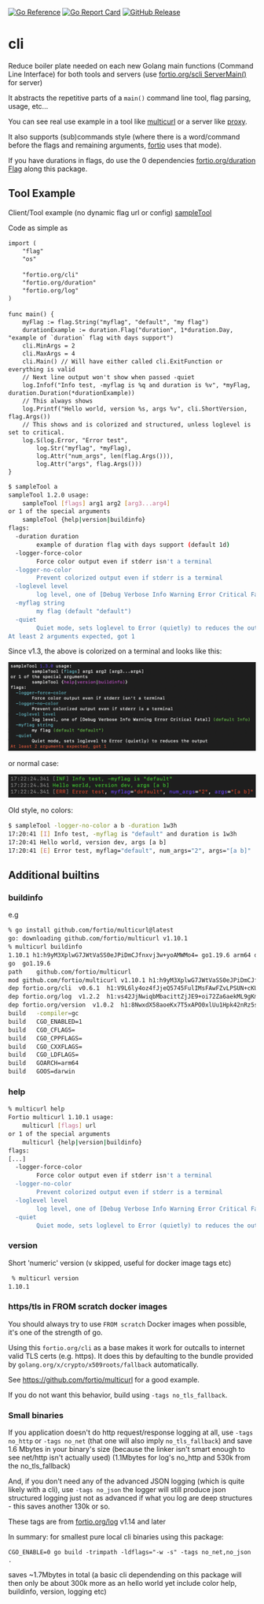 [![Go Reference](https://pkg.go.dev/badge/fortio.org/cli.svg)](https://pkg.go.dev/fortio.org/cli)
[![Go Report Card](https://goreportcard.com/badge/fortio.org/cli)](https://goreportcard.com/report/fortio.org/cli)
[![GitHub Release](https://img.shields.io/github/release/fortio/cli.svg?style=flat)](https://github.com/fortio/cli/releases/)

# cli
Reduce boiler plate needed on each new Golang main functions (Command Line Interface) for both tools and servers (use [fortio.org/scli ServerMain()](https://github.com/fortio/scli#scli) for server)

It abstracts the repetitive parts of a `main()` command line tool, flag parsing, usage, etc...

You can see real use example in a tool like [multicurl](https://github.com/fortio/multicurl) or a server like [proxy](https://github.com/fortio/proxy).

It also supports (sub)commands style (where there is a word/command before the flags and remaining arguments, [fortio](https://github.com/fortio/fortio) uses that mode).

If you have durations in flags, do use the 0 dependencies [fortio.org/duration Flag](https://pkg.go.dev/fortio.org/duration#Flag) along this package.

## Tool Example
Client/Tool example (no dynamic flag url or config) [sampleTool](sampleTool/main.go)

Code as simple as
```golang
import (
	"flag"
	"os"

	"fortio.org/cli"
	"fortio.org/duration"
	"fortio.org/log"
)

func main() {
	myFlag := flag.String("myflag", "default", "my flag")
	durationExample := duration.Flag("duration", 1*duration.Day, "example of `duration` flag with days support")
	cli.MinArgs = 2
	cli.MaxArgs = 4
	cli.Main() // Will have either called cli.ExitFunction or everything is valid
	// Next line output won't show when passed -quiet
	log.Infof("Info test, -myflag is %q and duration is %v", *myFlag, duration.Duration(*durationExample))
	// This always shows
	log.Printf("Hello world, version %s, args %v", cli.ShortVersion, flag.Args())
	// This shows and is colorized and structured, unless loglevel is set to critical.
	log.S(log.Error, "Error test",
		log.Str("myflag", *myFlag),
		log.Attr("num_args", len(flag.Args())),
		log.Attr("args", flag.Args()))
}
```

```bash
$ sampleTool a
sampleTool 1.2.0 usage:
	sampleTool [flags] arg1 arg2 [arg3...arg4]
or 1 of the special arguments
	sampleTool {help|version|buildinfo}
flags:
  -duration duration
        example of duration flag with days support (default 1d)
  -logger-force-color
    	Force color output even if stderr isn't a terminal
  -logger-no-color
    	Prevent colorized output even if stderr is a terminal
  -loglevel level
    	log level, one of [Debug Verbose Info Warning Error Critical Fatal] (default Info)
  -myflag string
    	my flag (default "default")
  -quiet
    	Quiet mode, sets loglevel to Error (quietly) to reduces the output
At least 2 arguments expected, got 1
```

Since v1.3, the above is colorized on a terminal and looks like this:

![Color usage output](screenshot.png)

or normal case:

![Color log output](screenshot2.png)

Old style, no colors:
```bash
$ sampleTool -logger-no-color a b -duration 1w3h
17:20:41 [I] Info test, -myflag is "default" and duration is 1w3h
17:20:41 Hello world, version dev, args [a b]
17:20:41 [E] Error test, myflag="default", num_args="2", args="[a b]"
```


## Additional builtins

### buildinfo

e.g

```bash
% go install github.com/fortio/multicurl@latest
go: downloading github.com/fortio/multicurl v1.10.1
% multicurl buildinfo
1.10.1 h1:h9yM3XplwG7JWtVaSS0eJPiDmCJfnxvj3w+yoAMWMo4= go1.19.6 arm64 darwin
go	go1.19.6
path	github.com/fortio/multicurl
mod	github.com/fortio/multicurl	v1.10.1	h1:h9yM3XplwG7JWtVaSS0eJPiDmCJfnxvj3w+yoAMWMo4=
dep	fortio.org/cli	v0.6.1	h1:V9L6ly4oz4fJjeQ5745FulIMsFAwFZvLPSUN+cKUrKk=
dep	fortio.org/log	v1.2.2	h1:vs42JjNwiqbMbacittZjJE9+oi72Za6aekML9gKmILg=
dep	fortio.org/version	v1.0.2	h1:8NwxdX58aoeKx7T5xAPO0xlUu1Hpk42nRz5s6e6eKZ0=
build	-compiler=gc
build	CGO_ENABLED=1
build	CGO_CFLAGS=
build	CGO_CPPFLAGS=
build	CGO_CXXFLAGS=
build	CGO_LDFLAGS=
build	GOARCH=arm64
build	GOOS=darwin
```

### help
```bash
% multicurl help
Fortio multicurl 1.10.1 usage:
	multicurl [flags] url
or 1 of the special arguments
	multicurl {help|version|buildinfo}
flags:
[...]
  -logger-force-color
    	Force color output even if stderr isn't a terminal
  -logger-no-color
    	Prevent colorized output even if stderr is a terminal
  -loglevel level
    	log level, one of [Debug Verbose Info Warning Error Critical Fatal] (default Info)
  -quiet
    	Quiet mode, sets loglevel to Error (quietly) to reduces the output
```

### version
Short 'numeric' version (v skipped, useful for docker image tags etc)
```bash
 % multicurl version
1.10.1
```

### https/tls in FROM scratch docker images

You should always try to use `FROM scratch` Docker images when possible,
it's one of the strength of go.

Using this `fortio.org/cli` as a base makes it work for outcalls to internet valid TLS certs (e.g. https).
It does this by defaulting to the bundle provided by `golang.org/x/crypto/x509roots/fallback` automatically.

See https://github.com/fortio/multicurl for a good example.

If you do not want this behavior, build using `-tags no_tls_fallback`.

### Small binaries

If you application doesn't do http request/response logging at all, use `-tags no_http` or `-tags no_net` (that one will also imply `no_tls_fallback`) and save 1.6 Mbytes in your binary's size (because the linker isn't smart enough to see net/http isn't actually used) (1.1Mbytes for log's no_http and 530k from the no_tls_fallback)

And, if you don't need any of the advanced JSON logging (which is quite likely with a cli), use `-tags no_json` the logger will still produce json structured logging just not as advanced if what you log are deep structures - this saves another 130k or so.

These tags are from [fortio.org/log](https://github.com/fortio/log) v1.14 and later

In summary: for smallest pure local cli binaries using this package:
```
CGO_ENABLE=0 go build -trimpath -ldflags="-w -s" -tags no_net,no_json .
```
saves ~1.7Mbytes in total (a basic cli dependending on this package will then only be about 300k more as an hello world yet include color help, buildinfo, version, logging etc)
